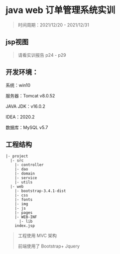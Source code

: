 # java web 订单管理系统实训

> 时间周期：2021/12/20 - 2021/12/31



## jsp视图

> 请看实训报告 p24 - p29



## 开发环境：

系统：win10

服务器：Tomcat v8.0.52

JAVA JDK：v16.0.2

IDEA：2020.2

数据库：MySQL v5.7



## 工程结构

```
|- project
  |- src
    |- controller
    |- dao
    |- domain
    |- service
    |- utils
  |- web
    |- bootstrap-3.4.1-dist
    |- css
    |- fonts
    |- img
    |- js
    |- pages
    |- WEB-INF
   	  |- lib
   	index.jsp
```

> 工程使用 MVC 架构
>
> 前端使用了 Bootstrap+ Jquery









